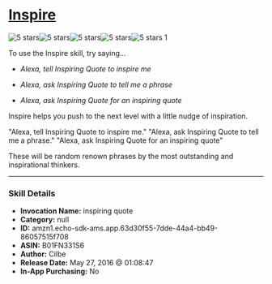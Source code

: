 # [Inspire](http://alexa.amazon.com/#skills/amzn1.echo-sdk-ams.app.63d30f55-7dde-44a4-bb49-86057515f708)
![5 stars](../../images/ic_star_black_18dp_1x.png)![5 stars](../../images/ic_star_black_18dp_1x.png)![5 stars](../../images/ic_star_black_18dp_1x.png)![5 stars](../../images/ic_star_black_18dp_1x.png)![5 stars](../../images/ic_star_black_18dp_1x.png) 1

To use the Inspire skill, try saying...

* *Alexa, tell Inspiring Quote  to inspire me*

* *Alexa, ask Inspiring Quote to tell me a phrase*

* *Alexa, ask Inspiring Quote for an inspiring quote*

Inspire helps you push to the next level with a little nudge of inspiration.   

"Alexa, tell Inspiring Quote  to inspire me."
"Alexa, ask Inspiring Quote to tell me a phrase."
"Alexa, ask Inspiring Quote for an inspiring quote"

These will be random renown phrases by the most outstanding and inspirational thinkers.

***

### Skill Details

* **Invocation Name:** inspiring quote
* **Category:** null
* **ID:** amzn1.echo-sdk-ams.app.63d30f55-7dde-44a4-bb49-86057515f708
* **ASIN:** B01FN331S6
* **Author:** Cilbe
* **Release Date:** May 27, 2016 @ 01:08:47
* **In-App Purchasing:** No
